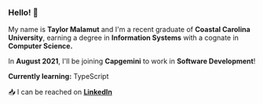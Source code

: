 ### Hello! 👋

My name is **Taylor Malamut** and I'm a recent graduate of **Coastal Carolina University**, earning a degree in **Information Systems** with a cognate in **Computer Science.**

In **August 2021**, I'll be joining **Capgemini** to work in **Software Development**! 

**Currently learning:** TypeScript

:inbox_tray: I can be reached on [**LinkedIn**](https://www.linkedin.com/in/tmalamut)

<!--
**tmalamut/tmalamut** is a ✨ _special_ ✨ repository because its `README.md` (this file) appears on your GitHub profile.

Here are some ideas to get you started:


- 👯 I’m looking to collaborate on ...
- 🤔 I’m looking for help with ...
- 💬 Ask me about ...
- 📫 How to reach me: ...
- 😄 Pronouns: ...
- ⚡ Fun fact: ...
-->
